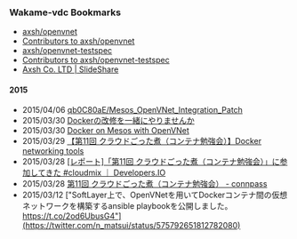 ### Wakame-vdc Bookmarks

+ [axsh/openvnet](https://github.com/axsh/openvnet)
+ [Contributors to axsh/openvnet](https://github.com/axsh/openvnet/graphs/contributors)
+ [axsh/openvnet-testspec](https://github.com/axsh/openvnet-testspec)
+ [Contributors to axsh/openvnet-testspec](https://github.com/axsh/openvnet-testspec/graphs/contributors)
+ [Axsh Co. LTD | SlideShare](http://www.slideshare.net/axshco)

#### 2015

+ 2015/04/06 [qb0C80aE/Mesos_OpenVNet_Integration_Patch](https://github.com/qb0C80aE/Mesos_OpenVNet_Integration_Patch)
+ 2015/03/30 [Dockerの改修を一緒にやりませんか](http://www.slideshare.net/yasuhiro_yamazaki/docker-46440706)
+ 2015/03/30 [Docker on Mesos with OpenVNet](http://www.slideshare.net/qb0C80aE/cloudmix11-updated)
+ 2015/03/29 [【第11回 クラウドごった煮（コンテナ勉強会）】Docker networking tools](http://www.slideshare.net/nbykmatsui/cloudmix-11th-containerstudydockernetworking)
+ 2015/03/28 [[レポート]「第11回 クラウドごった煮（コンテナ勉強会）」に参加してきた #cloudmix ｜ Developers.IO](http://dev.classmethod.jp/cloud/report-11th-cloud-gottani/)
+ 2015/03/28 [第11回 クラウドごった煮（コンテナ勉強会） - connpass](http://connpass.com/event/12311/)
+ 2015/03/12 ["SoftLayer上で、OpenVNetを用いてDockerコンテナ間の仮想ネットワークを構築するansible playbookを公開しました。 https://t.co/2od6UbusG4"](https://twitter.com/n_matsui/status/575792651812782080)
